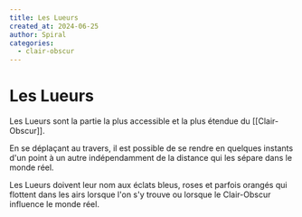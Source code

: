 ```yaml
---
title: Les Lueurs
created_at: 2024-06-25
author: Spiral
categories:
  - clair-obscur
---
```

# Les Lueurs
Les Lueurs sont la partie la plus accessible et la plus étendue du [[Clair-Obscur]]. 

En se déplaçant au travers, il est possible de se rendre en quelques instants d'un point à un autre indépendamment de la distance qui les sépare dans le monde réel. 

Les Lueurs doivent leur nom aux éclats bleus, roses et parfois orangés qui flottent dans les airs lorsque l'on s'y trouve ou lorsque le Clair-Obscur influence le monde réel. 